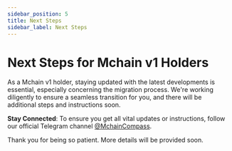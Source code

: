 ```yaml
---
sidebar_position: 5
title: Next Steps
sidebar_label: Next Steps
---
```


# Next Steps for Mchain v1 Holders

As a Mchain v1 holder, staying updated with the latest developments is essential, especially concerning the migration process. We're working diligently to ensure a seamless transition for you, and there will be additional steps and instructions soon.

**Stay Connected**: To ensure you get all vital updates or instructions, follow our official Telegram channel [@MchainCompass](https://t.me/MchainCompass).

Thank you for being so patient. More details will be provided soon.